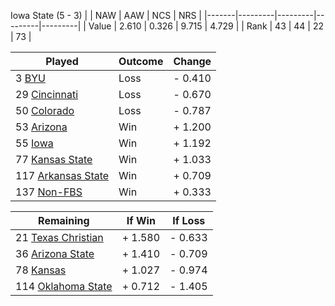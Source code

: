 Iowa State (5 - 3)
|       |   NAW   |   AAW   |   NCS   |   NRS   |
|-------|---------|---------|---------|---------|
| Value |   2.610 |   0.326 |   9.715 |   4.729 |
| Rank  |      43 |      44 |      22 |      73 |

| Played                    | Outcome    |  Change  |
|---------------------------|------------|----------|
|   3 [BYU                   ](BYU.md)| Loss       | -  0.410 |
|  29 [Cincinnati            ](Cincinnati.md)| Loss       | -  0.670 |
|  50 [Colorado              ](Colorado.md)| Loss       | -  0.787 |
|  53 [Arizona               ](Arizona.md)| Win        | +  1.200 |
|  55 [Iowa                  ](Iowa.md)| Win        | +  1.192 |
|  77 [Kansas State          ](KansasState.md)| Win        | +  1.033 |
| 117 [Arkansas State        ](ArkansasState.md)| Win        | +  0.709 |
| 137 [Non-FBS               ](NonFBS.md)| Win        | +  0.333 |

| Remaining                 |  If Win  |  If Loss |
|---------------------------|----------|----------|
|  21 [Texas Christian       ](TexasChristian.md)| +  1.580 | -  0.633 |
|  36 [Arizona State         ](ArizonaState.md)| +  1.410 | -  0.709 |
|  78 [Kansas                ](Kansas.md)| +  1.027 | -  0.974 |
| 114 [Oklahoma State        ](OklahomaState.md)| +  0.712 | -  1.405 |

